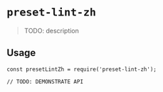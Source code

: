 # `preset-lint-zh`

> TODO: description

## Usage

```
const presetLintZh = require('preset-lint-zh');

// TODO: DEMONSTRATE API
```
